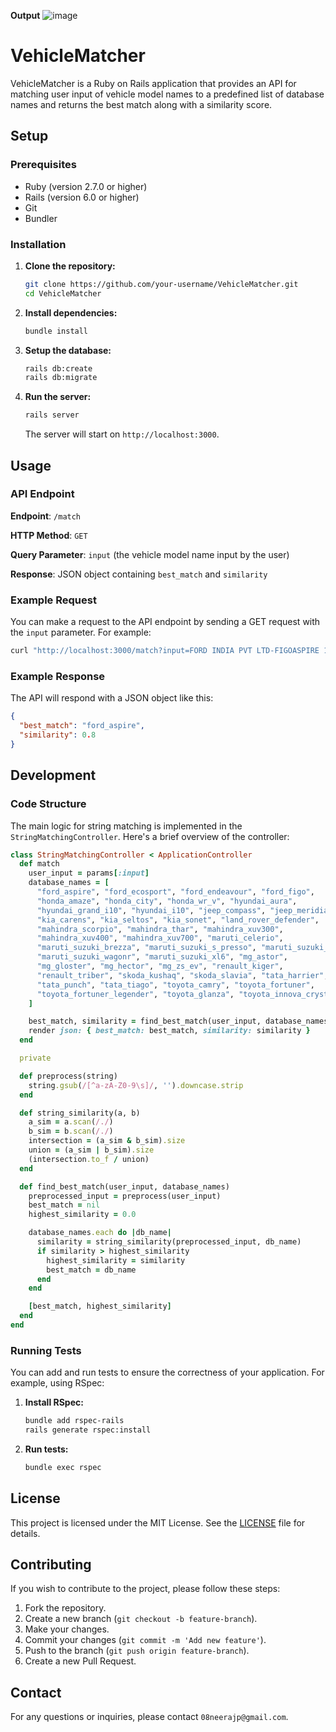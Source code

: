 **Output**
![image](https://github.com/neerajXD/Finsire_VehicleMatcher_usingRUBY/assets/91602130/2d66431a-8160-46a6-8136-9ffb9925c6e8)




# VehicleMatcher

VehicleMatcher is a Ruby on Rails application that provides an API for matching user input of vehicle model names to a predefined list of database names and returns the best match along with a similarity score.

## Setup

### Prerequisites

- Ruby (version 2.7.0 or higher)
- Rails (version 6.0 or higher)
- Git
- Bundler

### Installation

1. **Clone the repository:**

   ```sh
   git clone https://github.com/your-username/VehicleMatcher.git
   cd VehicleMatcher
   ```

2. **Install dependencies:**

   ```sh
   bundle install
   ```

3. **Setup the database:**

   ```sh
   rails db:create
   rails db:migrate
   ```

4. **Run the server:**

   ```sh
   rails server
   ```

   The server will start on `http://localhost:3000`.

## Usage

### API Endpoint

**Endpoint**: `/match`

**HTTP Method**: `GET`

**Query Parameter**: `input` (the vehicle model name input by the user)

**Response**: JSON object containing `best_match` and `similarity`

### Example Request

You can make a request to the API endpoint by sending a GET request with the `input` parameter. For example:

```sh
curl "http://localhost:3000/match?input=FORD INDIA PVT LTD-FIGOASPIRE 1.2 PETROL TREND+MT"
```

### Example Response

The API will respond with a JSON object like this:

```json
{
  "best_match": "ford_aspire",
  "similarity": 0.8
}
```

## Development

### Code Structure

The main logic for string matching is implemented in the `StringMatchingController`. Here's a brief overview of the controller:

```ruby
class StringMatchingController < ApplicationController
  def match
    user_input = params[:input]
    database_names = [
      "ford_aspire", "ford_ecosport", "ford_endeavour", "ford_figo", 
      "honda_amaze", "honda_city", "honda_wr_v", "hyundai_aura", 
      "hyundai_grand_i10", "hyundai_i10", "jeep_compass", "jeep_meridian", 
      "kia_carens", "kia_seltos", "kia_sonet", "land_rover_defender", 
      "mahindra_scorpio", "mahindra_thar", "mahindra_xuv300", 
      "mahindra_xuv400", "mahindra_xuv700", "maruti_celerio", 
      "maruti_suzuki_brezza", "maruti_suzuki_s_presso", "maruti_suzuki_swift", 
      "maruti_suzuki_wagonr", "maruti_suzuki_xl6", "mg_astor", 
      "mg_gloster", "mg_hector", "mg_zs_ev", "renault_kiger", 
      "renault_triber", "skoda_kushaq", "skoda_slavia", "tata_harrier", 
      "tata_punch", "tata_tiago", "toyota_camry", "toyota_fortuner", 
      "toyota_fortuner_legender", "toyota_glanza", "toyota_innova_crysta"
    ]

    best_match, similarity = find_best_match(user_input, database_names)
    render json: { best_match: best_match, similarity: similarity }
  end

  private

  def preprocess(string)
    string.gsub(/[^a-zA-Z0-9\s]/, '').downcase.strip
  end

  def string_similarity(a, b)
    a_sim = a.scan(/./)
    b_sim = b.scan(/./)
    intersection = (a_sim & b_sim).size
    union = (a_sim | b_sim).size
    (intersection.to_f / union)
  end

  def find_best_match(user_input, database_names)
    preprocessed_input = preprocess(user_input)
    best_match = nil
    highest_similarity = 0.0

    database_names.each do |db_name|
      similarity = string_similarity(preprocessed_input, db_name)
      if similarity > highest_similarity
        highest_similarity = similarity
        best_match = db_name
      end
    end

    [best_match, highest_similarity]
  end
end
```

### Running Tests

You can add and run tests to ensure the correctness of your application. For example, using RSpec:

1. **Install RSpec:**

   ```sh
   bundle add rspec-rails
   rails generate rspec:install
   ```

2. **Run tests:**

   ```sh
   bundle exec rspec
   ```

## License

This project is licensed under the MIT License. See the [LICENSE](LICENSE) file for details.

## Contributing

If you wish to contribute to the project, please follow these steps:

1. Fork the repository.
2. Create a new branch (`git checkout -b feature-branch`).
3. Make your changes.
4. Commit your changes (`git commit -m 'Add new feature'`).
5. Push to the branch (`git push origin feature-branch`).
6. Create a new Pull Request.

## Contact

For any questions or inquiries, please contact `08neerajp@gmail.com`.


